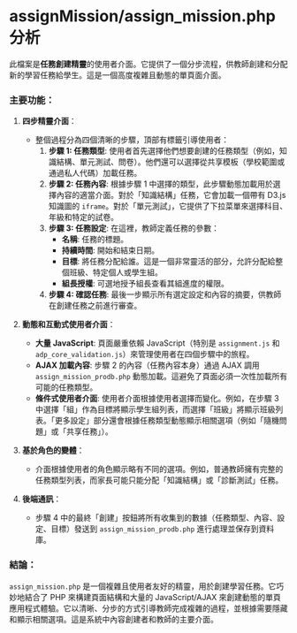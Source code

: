 # assignMission/assign_mission.php 分析

此檔案是**任務創建精靈**的使用者介面。它提供了一個分步流程，供教師創建和分配新的學習任務給學生。這是一個高度複雜且動態的單頁面介面。

### 主要功能：

1.  **四步精靈介面**：
    *   整個過程分為四個清晰的步驟，頂部有標籤引導使用者：
        1.  **步驟 1: 任務類型**: 使用者首先選擇他們想要創建的任務類型（例如，知識結構、單元測試、問卷）。他們還可以選擇從共享模板（學校範圍或通過私人代碼）加載任務。
        2.  **步驟 2: 任務內容**: 根據步驟 1 中選擇的類型，此步驟動態加載用於選擇內容的適當介面。對於「知識結構」任務，它會加載一個帶有 D3.js 知識圖的 `iframe`。對於「單元測試」，它提供了下拉菜單來選擇科目、年級和特定的試卷。
        3.  **步驟 3: 任務設定**: 在這裡，教師定義任務的參數：
            *   **名稱**: 任務的標題。
            *   **持續時間**: 開始和結束日期。
            *   **目標**: 將任務分配給誰。這是一個非常靈活的部分，允許分配給整個班級、特定個人或學生組。
            *   **組長授權**: 可選地授予組長查看其組進度的權限。
        4.  **步驟 4: 確認任務**: 最後一步顯示所有選定設定和內容的摘要，供教師在創建任務之前進行審查。

2.  **動態和互動式使用者介面**：
    *   **大量 JavaScript**: 頁面嚴重依賴 JavaScript（特別是 `assignment.js` 和 `adp_core_validation.js`）來管理使用者在四個步驟中的旅程。
    *   **AJAX 加載內容**: 步驟 2 的內容（任務內容本身）通過 AJAX 調用 `assign_mission_prodb.php` 動態加載。這避免了頁面必須一次性加載所有可能的任務類型。
    *   **條件式使用者介面**: 使用者介面根據使用者選擇而變化。例如，在步驟 3 中選擇「組」作為目標將顯示學生組列表，而選擇「班級」將顯示班級列表。「更多設定」部分還會根據任務類型動態顯示相關選項（例如「隨機問題」或「共享任務」）。

3.  **基於角色的變體**：
    *   介面根據使用者的角色顯示略有不同的選項。例如，普通教師擁有完整的任務類型列表，而家長可能只能分配「知識結構」或「診斷測試」任務。

4.  **後端通訊**：
    *   步驟 4 中的最終「創建」按鈕將所有收集到的數據（任務類型、內容、設定、目標）發送到 `assign_mission_prodb.php` 進行處理並保存到資料庫。

### 結論：

`assign_mission.php` 是一個複雜且使用者友好的精靈，用於創建學習任務。它巧妙地結合了 PHP 來構建頁面結構和大量的 JavaScript/AJAX 來創建動態的單頁應用程式體驗。它以清晰、分步的方式引導教師完成複雜的過程，並根據需要隱藏和顯示相關選項。這是系統中內容創建者和教師的主要介面。
